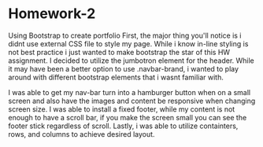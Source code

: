 # Homework-2
Using Bootstrap to create portfolio
First, the major thing you'll notice is i didnt use external CSS file to style my page.  While i know in-line styling is not best practice i just wanted to make bootstrap the star of this HW assignment. 
I decided to utilize the jumbotron element for the header.  While it may have been a better option to use .navbar-brand, i wanted to play around with different bootstrap elements that i wasnt familiar with.

I was able to get my nav-bar turn into a hamburger button when on a small screen and also have the images and content be responsive when changing screen size. 
I was able to install a fixed footer, while my content is not enough to have a scroll bar, if you make the screen small you can see the footer stick regardless of scroll. 
Lastly, i was able to utilize containters, rows, and columns to achieve desired layout. 

